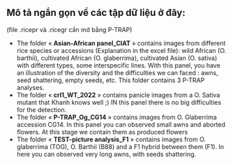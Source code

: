 ## Mô tả ngắn gọn về các tập dữ liệu ở đây:

(file .ricepr và .ricegr cần mở bằng P-TRAP)

- The folder «  **Asian-African panel_CIAT** »  contains images from different rice species or accessions (Explanation in the excel file): wild African (O. barthii), cultivated African (O. glaberrima), cultivated Asian (O. sativa) with different types, some interspecific lines. With this panel, you have an illustration of the diversity and the difficulties we can faced : awns, seed shattering, empty seeds, etc. This folder contains 3 P-TRAP analyses.
- The folder «  **crl1_WT_2022** » contains panicle images from a O. Sativa mutant that Khanh knows well ;) IN this panel there is no big difficulties for the detection.
- The folder «  **P-TRAP_Og_CG14** » contains images from O. Glaberrima accession CG14. In this panel you can observed small awns and aborted flowers. At this stage we contain them as produced flowers
- The folder «  **TEST-picture analysis_F1** » contains images from O. glaberrima (TOG), O. Barthii (B88) and a F1 hybrid between them (F1). In here you can observed very long awns, with seeds shattering.
